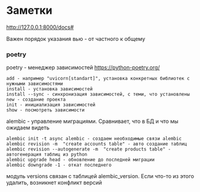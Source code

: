 # Заметки
http://127.0.0.1:8000/docs#

Важен порядок указания вью - от частного к общему


### poetry
poetry - менеджер зависимостей https://python-poetry.org/

    add - например "uvicorn[standart]", установка конкретных библиотек с нужными зависимостями
    install - установка зависимостей
    install --sync - синхронизация зависимостей, с теми, что установлены
    new - создание проекта
    init - инициализация зависимостей
    show - посмотреть зависимости

alembic - управление миграциями. Сравнивает, что в БД и что мы ожидаем видеть

    alembic init -t async alembic - создаем необходимые связи alembic
    alembic revision -m  "create accounts table" - авто создание таблиц
    alembic revision --autogenerate -m  "create products table" - автогенерация таблиц из python
    alembic upgrade head - обновление до последней миграции
    alembic downgrade -1 - откат последнего

модуль versions связан с таблицей alembic_version. Если что-то из этого удалить, возникнет конфликт версий
